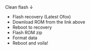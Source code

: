 Clean flash ↓

- Flash recovery (Latest Ofox)
- Download ROM from the link above
- Reboot to recovery
- Flash ROM zip
- Format data
- Reboot and voila!

